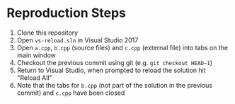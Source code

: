 # Reproduction Steps

1. Clone this repository
2. Open `vs-reload.sln` in Visual Studio 2017
3. Open `a.cpp`, `b.cpp` (source files) and `c.cpp` (external file) into tabs on the main window
4. Checkout the previous commit using git (e.g. `git checkout HEAD~1`)
5. Return to Visual Studio, when prompted to reload the solution hit "Reload All"
6. Note that the tabs for `b.cpp` (not part of the solution in the previous commit) and `c.cpp` have been closed
